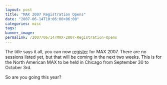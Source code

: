 ```yaml
---
layout: post
title: "MAX 2007 Registration Opens"
date: "2007-06-14T10:06:00+06:00"
categories: misc 
tags: 
banner_image: 
permalink: /2007/06/14/MAX-2007-Registration-Opens
---
```


The title says it all, you can now <a href="https://secure.adobemax2007.com/na/">register</a> for MAX 2007. There are no sessions listed yet, but that will be coming in the next two weeks. This is for the North American MAX to be held in Chicago from September 30 to October 3rd.

So are you going this year?